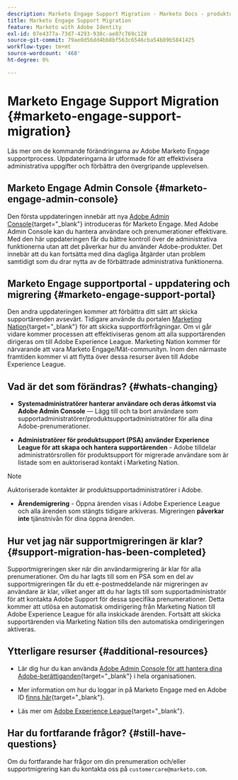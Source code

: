 ```yaml
---
description: Marketo Engage Support Migration - Marketo Docs - produktdokumentation
title: Marketo Engage Support Migration
feature: Marketo with Adobe Identity
exl-id: 07e4377a-73d7-4293-938c-ae87c769c128
source-git-commit: 79ae0d56dd4bb8bf563c6546cba54b89b5841425
workflow-type: tm+mt
source-wordcount: '468'
ht-degree: 0%

---
```


# Marketo Engage Support Migration {#marketo-engage-support-migration}

Läs mer om de kommande förändringarna av Adobe Marketo Engage supportprocess. Uppdateringarna är utformade för att effektivisera administrativa uppgifter och förbättra den övergripande upplevelsen.

## Marketo Engage Admin Console {#marketo-engage-admin-console}

Den första uppdateringen innebär att nya [Adobe Admin Console](https://helpx.adobe.com/se/enterprise/admin-guide.html){target="_blank"} introduceras för Marketo Engage. Med Adobe Admin Console kan du hantera användare och prenumerationer effektivare. Med den här uppdateringen får du bättre kontroll över de administrativa funktionerna utan att det påverkar hur du använder Adobe-produkter. Det innebär att du kan fortsätta med dina dagliga åtgärder utan problem samtidigt som du drar nytta av de förbättrade administrativa funktionerna.

## Marketo Engage supportportal - uppdatering och migrering {#marketo-engage-support-portal}

Den andra uppdateringen kommer att förbättra ditt sätt att skicka supportärenden avsevärt. Tidigare använde du portalen [Marketing Nation](https://nation.marketo.com/){target="_blank"} för att skicka supportförfrågningar. Om vi går vidare kommer processen att effektiviseras genom att alla supportärenden dirigeras om till Adobe Experience League. Marketing Nation kommer för närvarande att vara Marketo Engage/Mät-communityn. Inom den närmaste framtiden kommer vi att flytta över dessa resurser även till Adobe Experience League.

## Vad är det som förändras? {#whats-changing}

* **Systemadministratörer hanterar användare och deras åtkomst via Adobe Admin Console** — Lägg till och ta bort användare som supportadministratörer/produktsupportadministratörer för alla dina Adobe-prenumerationer.

* **Administratörer för produktsupport (PSA) använder Experience League för att skapa och hantera supportärenden** - Adobe tilldelar administratörsrollen för produktsupport för migrerade användare som är listade som en auktoriserad kontakt i Marketing Nation.

>[!NOTE]
>
>Auktoriserade kontakter är produktsupportadministratörer i Adobe.

* **Ärendemigrering** - Öppna ärenden visas i Adobe Experience League och alla ärenden som stängts tidigare arkiveras. Migreringen **påverkar inte** tjänstnivån för dina öppna ärenden.

## Hur vet jag när supportmigreringen är klar? {#support-migration-has-been-completed}

Supportmigreringen sker när din användarmigrering är klar för alla prenumerationer. Om du har lagts till som en PSA som en del av supportmigreringen får du ett e-postmeddelande när migreringen av användare är klar, vilket anger att du har lagts till som supportadministratör för att kontakta Adobe Support för dessa specifika prenumerationer. Detta kommer att utlösa en automatisk omdirigering från Marketing Nation till Adobe Experience League för alla inskickade ärenden. Fortsätt att skicka supportärenden via Marketing Nation tills den automatiska omdirigeringen aktiveras.

## Ytterligare resurser {#additional-resources}

* Lär dig hur du kan använda [Adobe Admin Console för att hantera dina Adobe-berättiganden](https://helpx.adobe.com/se/enterprise/using/admin-roles.html){target="_blank"} i hela organisationen.

* Mer information om hur du loggar in på Marketo Engage med en Adobe ID [finns här](/help/marketo/product-docs/administration/marketo-with-adobe-identity/user-sign-in-with-adobe-id.md){target="_blank"}.

* Läs mer om [Adobe Experience League](https://experienceleague.adobe.com/sv?lang=sv#home){target="_blank"}.

## Har du fortfarande frågor? {#still-have-questions}

Om du fortfarande har frågor om din prenumeration och/eller supportmigrering kan du kontakta oss på `customercare@marketo.com`.
